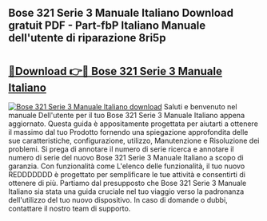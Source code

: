 ## Bose 321 Serie 3 Manuale Italiano Download gratuit PDF - Part-fbP Italiano Manuale dell'utente di riparazione 8ri5p

# <h2><a href="http://dfbvhk.blite.top/?on=Bose+321+Serie+3+Manuale+Italiano">🔗Download 👉🔴 Bose 321 Serie 3 Manuale Italiano</a></h2>

[![Bose 321 Serie 3 Manuale Italiano download](https://i.imgur.com/lujVjoI.png)](http://dfbvhk.blite.top/?on=Bose+321+Serie+3+Manuale+Italiano)
Saluti e benvenuto nel manuale Dell'utente per il tuo Bose 321 Serie 3 Manuale Italiano appena aggiornato. Questa guida è appositamente progettata per aiutarti a ottenere il massimo dal tuo Prodotto fornendo una spiegazione approfondita delle sue caratteristiche, configurazione, utilizzo, Manutenzione e Risoluzione dei problemi. Si prega di annotare il numero di serie ricerca e annotare il numero di serie del nuovo Bose 321 Serie 3 Manuale Italiano a scopo di garanzia. Con funzionalità come L'elenco delle funzionalità, il tuo nuovo REDDDDDDD è progettato per semplificare le tue attività e consentirti di ottenere di più. Partiamo dal presupposto che Bose 321 Serie 3 Manuale Italiano sia stata una guida cruciale nel tuo viaggio verso la padronanza dell'utilizzo del tuo nuovo dispositivo. In caso di domande o dubbi, contattare il nostro team di supporto.
